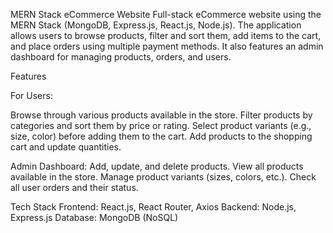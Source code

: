 MERN Stack eCommerce Website
Full-stack eCommerce website using the MERN Stack (MongoDB, Express.js, React.js, Node.js). The application allows users to browse products, filter and sort them, add items to the cart, and place orders using multiple payment methods. It also features an admin dashboard for managing products, orders, and users.

Features

For Users:

Browse through various products available in the store.
Filter products by categories and sort them by price or rating.
Select product variants (e.g., size, color) before adding them to the cart.
Add products to the shopping cart and update quantities.

Admin Dashboard:
Add, update, and delete products.
View all products available in the store.
Manage product variants (sizes, colors, etc.).
Check all user orders and their status.

Tech Stack
Frontend: React.js, React Router, Axios
Backend: Node.js, Express.js
Database: MongoDB (NoSQL)
